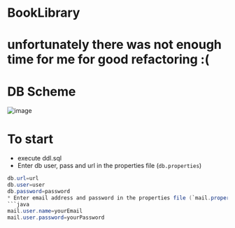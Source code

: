 # BookLibrary

# unfortunately there was not enough time for me for good refactoring :(

# DB Scheme
![image](https://user-images.githubusercontent.com/62715846/141695847-12fe3a41-e14b-46d9-b180-7b7e26abd02a.png)

# To start
* execute ddl.sql
* Enter db user, pass and url in the properties file (`db.properties`)
 ```java
db.url=url
db.user=user
db.password=password
* Enter email address and password in the properties file (`mail.properties`) for correct email sending
 ```java
mail.user.name=yourEmail
mail.user.password=yourPassword


